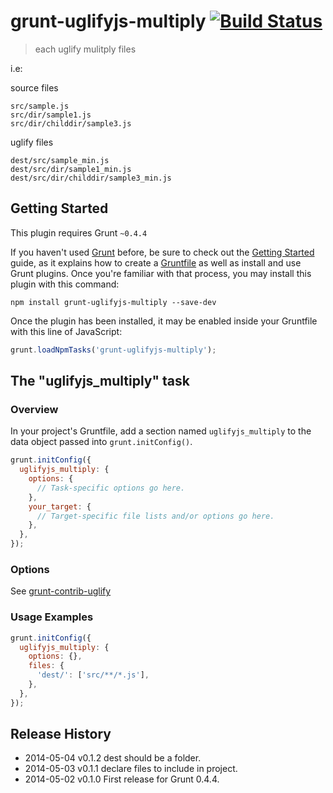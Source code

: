 # grunt-uglifyjs-multiply [![Build Status](https://travis-ci.org/huang-x-h/uglifyjs-multiply.svg?branch=master)](https://travis-ci.org/huang-x-h/uglifyjs-multiply)

> each uglify mulitply files

i.e:

source files
	
	src/sample.js
	src/dir/sample1.js
	src/dir/childdir/sample3.js

uglify files
	
	dest/src/sample_min.js
	dest/src/dir/sample1_min.js
	dest/src/dir/childdir/sample3_min.js

## Getting Started
This plugin requires Grunt `~0.4.4`

If you haven't used [Grunt](http://gruntjs.com/) before, be sure to check out the [Getting Started](http://gruntjs.com/getting-started) guide, as it explains how to create a [Gruntfile](http://gruntjs.com/sample-gruntfile) as well as install and use Grunt plugins. Once you're familiar with that process, you may install this plugin with this command:

```shell
npm install grunt-uglifyjs-multiply --save-dev
```

Once the plugin has been installed, it may be enabled inside your Gruntfile with this line of JavaScript:

```js
grunt.loadNpmTasks('grunt-uglifyjs-multiply');
```

## The "uglifyjs_multiply" task

### Overview
In your project's Gruntfile, add a section named `uglifyjs_multiply` to the data object passed into `grunt.initConfig()`.

```js
grunt.initConfig({
  uglifyjs_multiply: {
    options: {
      // Task-specific options go here.
    },
    your_target: {
      // Target-specific file lists and/or options go here.
    },
  },
});
```

### Options

See [grunt-contrib-uglify](https://github.com/gruntjs/grunt-contrib-uglify)

### Usage Examples

```js
grunt.initConfig({
  uglifyjs_multiply: {
    options: {},
    files: {
      'dest/': ['src/**/*.js'],
    },
  },
});
```

## Release History

- 2014-05-04    v0.1.2      dest should be a folder.
- 2014-05-03    v0.1.1      declare files to include in project.
- 2014-05-02    v0.1.0      First release for Grunt 0.4.4.
